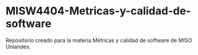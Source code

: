 # MISW4404-Metricas-y-calidad-de-software
Repositorio creado para la materia Métricas y calidad de software de MISO Uniandes.
